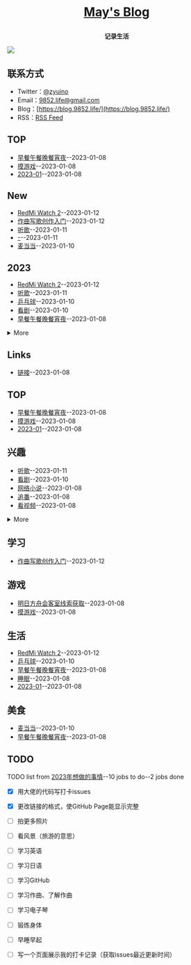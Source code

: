 **<p align="center">[May's Blog](https://blog.9852.life/)</p>**
====

**<p align="center">记录生活</p>**
[![](https://9852.ru/images/2022/12/23/9852.life.png)](https://blog.9852.life/)

## 联系方式
- Twitter：[@zyuino](https://twitter.com/zyuino)
- Email：[9852.life@gmail.com](mailto:9852.life@gmail.com)
- Blog：[https://blog.9852.life/](https://blog.9852.life/)
- RSS：[RSS Feed](https://raw.githubusercontent.com/noteMay/blog/master/feed.xml)
## TOP
- [早餐午餐晚餐宵夜](https://github.com/noteMay/blog/issues/11)--2023-01-08
- [摸游戏](https://github.com/noteMay/blog/issues/10)--2023-01-08
- [2023-01](https://github.com/noteMay/blog/issues/6)--2023-01-08
## New
- [RedMi Watch 2](https://github.com/noteMay/blog/issues/20)--2023-01-12
- [作曲写歌创作入门](https://github.com/noteMay/blog/issues/19)--2023-01-12
- [听歌](https://github.com/noteMay/blog/issues/18)--2023-01-11
- [-](https://github.com/noteMay/blog/issues/17)--2023-01-11
- [麦当当](https://github.com/noteMay/blog/issues/16)--2023-01-10
## 2023
- [RedMi Watch 2](https://github.com/noteMay/blog/issues/20)--2023-01-12
- [听歌](https://github.com/noteMay/blog/issues/18)--2023-01-11
- [乒乓球](https://github.com/noteMay/blog/issues/15)--2023-01-10
- [看剧](https://github.com/noteMay/blog/issues/14)--2023-01-10
- [早餐午餐晚餐宵夜](https://github.com/noteMay/blog/issues/11)--2023-01-08
<details><summary>More</summary>

- [摸游戏](https://github.com/noteMay/blog/issues/10)--2023-01-08
- [睡眠](https://github.com/noteMay/blog/issues/7)--2023-01-08
- [2023-01](https://github.com/noteMay/blog/issues/6)--2023-01-08
- [网络小说](https://github.com/noteMay/blog/issues/5)--2023-01-08
- [追番](https://github.com/noteMay/blog/issues/4)--2023-01-08
- [看视频](https://github.com/noteMay/blog/issues/3)--2023-01-08
- [粉红理论](https://github.com/noteMay/blog/issues/1)--2023-01-08
</details>

## Links
- [链接](https://github.com/noteMay/blog/issues/8)--2023-01-08
## TOP
- [早餐午餐晚餐宵夜](https://github.com/noteMay/blog/issues/11)--2023-01-08
- [摸游戏](https://github.com/noteMay/blog/issues/10)--2023-01-08
- [2023-01](https://github.com/noteMay/blog/issues/6)--2023-01-08
## 兴趣
- [听歌](https://github.com/noteMay/blog/issues/18)--2023-01-11
- [看剧](https://github.com/noteMay/blog/issues/14)--2023-01-10
- [网络小说](https://github.com/noteMay/blog/issues/5)--2023-01-08
- [追番](https://github.com/noteMay/blog/issues/4)--2023-01-08
- [看视频](https://github.com/noteMay/blog/issues/3)--2023-01-08
<details><summary>More</summary>

- [粉红理论](https://github.com/noteMay/blog/issues/1)--2023-01-08
</details>

## 学习
- [作曲写歌创作入门](https://github.com/noteMay/blog/issues/19)--2023-01-12
## 游戏
- [明日方舟会客室线索获取](https://github.com/noteMay/blog/issues/12)--2023-01-08
- [摸游戏](https://github.com/noteMay/blog/issues/10)--2023-01-08
## 生活
- [RedMi Watch 2](https://github.com/noteMay/blog/issues/20)--2023-01-12
- [乒乓球](https://github.com/noteMay/blog/issues/15)--2023-01-10
- [早餐午餐晚餐宵夜](https://github.com/noteMay/blog/issues/11)--2023-01-08
- [睡眠](https://github.com/noteMay/blog/issues/7)--2023-01-08
- [2023-01](https://github.com/noteMay/blog/issues/6)--2023-01-08
## 美食
- [麦当当](https://github.com/noteMay/blog/issues/16)--2023-01-10
- [早餐午餐晚餐宵夜](https://github.com/noteMay/blog/issues/11)--2023-01-08
## TODO
TODO list from [2023年想做的事情](https://github.com/noteMay/blog/issues/2)--10 jobs to do--2 jobs done
- [x] 用大佬的代码写打卡issues
- [x] 更改链接的格式，使GitHub Page能显示完整
- [ ] 拍更多照片
- [ ] 看风景（旅游的意思）
- [ ] 学习英语
- [ ] 学习日语
- [ ] 学习GitHub
- [ ] 学习作曲、了解作曲
- [ ] 学习电子琴
- [ ] 锻炼身体
- [ ] 早睡早起
- [ ] 写一个页面展示我的打卡记录（获取issues最近更新时间）

